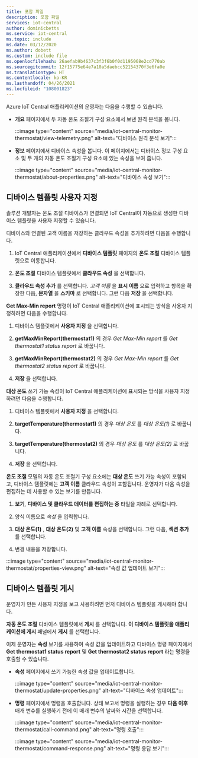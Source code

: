 ```yaml
---
title: 포함 파일
description: 포함 파일
services: iot-central
author: dominicbetts
ms.service: iot-central
ms.topic: include
ms.date: 03/12/2020
ms.author: dobett
ms.custom: include file
ms.openlocfilehash: 26aefab9b4637c3f3f6b0f0d1195068e2cd770ab
ms.sourcegitcommit: 12f15775e64e7a10a5daebcc52154370f3e6fa0e
ms.translationtype: HT
ms.contentlocale: ko-KR
ms.lasthandoff: 04/26/2021
ms.locfileid: "108001823"
---
```

<!-- All needs updating -->
Azure IoT Central 애플리케이션의 운영자는 다음을 수행할 수 있습니다.

* **개요** 페이지에서 두 자동 온도 조절기 구성 요소에서 보낸 원격 분석을 봅니다.

    :::image type="content" source="media/iot-central-monitor-thermostat/view-telemetry.png" alt-text="디바이스 원격 분석 보기":::

* **정보** 페이지에서 디바이스 속성을 봅니다. 이 페이지에서는 디바이스 정보 구성 요소 및 두 개의 자동 온도 조절기 구성 요소에 있는 속성을 보여 줍니다.

    :::image type="content" source="media/iot-central-monitor-thermostat/about-properties.png" alt-text="디바이스 속성 보기":::

## <a name="customize-the-device-template"></a>디바이스 템플릿 사용자 지정

솔루션 개발자는 온도 조절 디바이스가 연결되면 IoT Central이 자동으로 생성한 디바이스 템플릿을 사용자 지정할 수 있습니다.

디바이스와 연결된 고객 이름을 저장하는 클라우드 속성을 추가하려면 다음을 수행합니다.

1. IoT Central 애플리케이션에서 **디바이스 템플릿** 페이지의 **온도 조절** 디바이스 템플릿으로 이동합니다.

1. **온도 조절** 디바이스 템플릿에서 **클라우드 속성** 을 선택합니다.

1. **클라우드 속성 추가** 를 선택합니다. *고객 이름* 을 **표시 이름** 으로 입력하고 항목을 확장한 다음, **문자열** 을 **스키마** 로 선택합니다. 그런 다음 **저장** 을 선택합니다.

**Get Max-Min report** 명령이 IoT Central 애플리케이션에 표시되는 방식을 사용자 지정하려면 다음을 수행합니다.

1. 디바이스 템플릿에서 **사용자 지정** 을 선택합니다.

1. **getMaxMinReport(thermostat1)** 의 경우 *Get Max-Min report* 를 *Get thermostat1 status report* 로 바꿉니다.

1. **getMaxMinReport(thermostat2)** 의 경우 *Get Max-Min report* 를 *Get thermostat2 status report* 로 바꿉니다.

1. **저장** 을 선택합니다.

**대상 온도** 쓰기 가능 속성이 IoT Central 애플리케이션에 표시되는 방식을 사용자 지정하려면 다음을 수행합니다.

1. 디바이스 템플릿에서 **사용자 지정** 을 선택합니다.

1. **targetTemperature(thermostat1)** 의 경우 *대상 온도* 를 *대상 온도(1)* 로 바꿉니다.

1. **targetTemperature(thermostat2)** 의 경우 *대상 온도* 를 *대상 온도(2)* 로 바꿉니다.

1. **저장** 을 선택합니다.

**온도 조절** 모델의 자동 온도 조절기 구성 요소에는 **대상 온도** 쓰기 가능 속성이 포함되고, 디바이스 템플릿에는 **고객 이름** 클라우드 속성이 포함됩니다. 운영자가 다음 속성을 편집하는 데 사용할 수 있는 보기를 만듭니다.

1. **보기**, **디바이스 및 클라우드 데이터를 편집하는 중** 타일을 차례로 선택합니다.

1. 양식 이름으로 _속성_ 을 입력합니다.

1. **대상 온도(1)** , **대상 온도(2)** 및 **고객 이름** 속성을 선택합니다. 그런 다음, **섹션 추가** 를 선택합니다.

1. 변경 내용을 저장합니다.

:::image type="content" source="media/iot-central-monitor-thermostat/properties-view.png" alt-text="속성 값 업데이트 보기":::

## <a name="publish-the-device-template"></a>디바이스 템플릿 게시

운영자가 만든 사용자 지정을 보고 사용하려면 먼저 디바이스 템플릿을 게시해야 합니다.

**자동 온도 조절** 디바이스 템플릿에서 **게시** 를 선택합니다. **이 디바이스 템플릿을 애플리케이션에 게시** 패널에서 **게시** 를 선택합니다.

이제 운영자는 **속성** 보기를 사용하여 속성 값을 업데이트하고 디바이스 명령 페이지에서 **Get thermostat1 status report** 및 **Get thermostat2 status report** 라는 명령을 호출할 수 있습니다.

* **속성** 페이지에서 쓰기 가능한 속성 값을 업데이트합니다.

    :::image type="content" source="media/iot-central-monitor-thermostat/update-properties.png" alt-text="디바이스 속성 업데이트":::

* **명령** 페이지에서 명령을 호출합니다. 상태 보고서 명령을 실행하는 경우 **다음 이후** 매개 변수를 실행하기 전에 이 매개 변수의 날짜와 시간을 선택합니다.

    :::image type="content" source="media/iot-central-monitor-thermostat/call-command.png" alt-text="명령 호출":::

    :::image type="content" source="media/iot-central-monitor-thermostat/command-response.png" alt-text="명령 응답 보기":::
